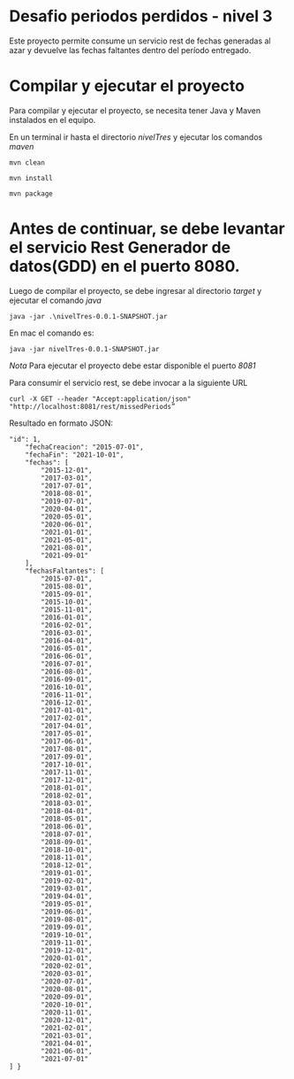 # Desafio periodos perdidos - nivel 3
Este proyecto permite consume un servicio rest de fechas generadas al azar y devuelve las fechas faltantes dentro del período entregado.

# Compilar y ejecutar el proyecto

Para compilar y ejecutar el proyecto, se necesita tener Java y Maven instalados en el equipo.

En un terminal ir hasta el directorio *nivelTres* y ejecutar los comandos *maven*
```
mvn clean
```
```
mvn install
```
```
mvn package
```

# Antes de continuar, se debe levantar el servicio Rest Generador de datos(GDD) en el puerto 8080.

Luego de compilar el proyecto, se debe ingresar al directorio *target* y ejecutar el comando *java*
```
java -jar .\nivelTres-0.0.1-SNAPSHOT.jar
```

En mac el comando es:
```
java -jar nivelTres-0.0.1-SNAPSHOT.jar
```

*Nota*
Para ejecutar el proyecto debe estar disponible el puerto *8081*

Para consumir el servicio rest, se debe invocar a la siguiente URL
```
curl -X GET --header "Accept:application/json" "http://localhost:8081/rest/missedPeriods”
```

Resultado en formato JSON:
```{
"id": 1,
    "fechaCreacion": "2015-07-01",
    "fechaFin": "2021-10-01",
    "fechas": [
        "2015-12-01",
        "2017-03-01",
        "2017-07-01",
        "2018-08-01",
        "2019-07-01",
        "2020-04-01",
        "2020-05-01",
        "2020-06-01",
        "2021-01-01",
        "2021-05-01",
        "2021-08-01",
        "2021-09-01"
    ],
    "fechasFaltantes": [
        "2015-07-01",
        "2015-08-01",
        "2015-09-01",
        "2015-10-01",
        "2015-11-01",
        "2016-01-01",
        "2016-02-01",
        "2016-03-01",
        "2016-04-01",
        "2016-05-01",
        "2016-06-01",
        "2016-07-01",
        "2016-08-01",
        "2016-09-01",
        "2016-10-01",
        "2016-11-01",
        "2016-12-01",
        "2017-01-01",
        "2017-02-01",
        "2017-04-01",
        "2017-05-01",
        "2017-06-01",
        "2017-08-01",
        "2017-09-01",
        "2017-10-01",
        "2017-11-01",
        "2017-12-01",
        "2018-01-01",
        "2018-02-01",
        "2018-03-01",
        "2018-04-01",
        "2018-05-01",
        "2018-06-01",
        "2018-07-01",
        "2018-09-01",
        "2018-10-01",
        "2018-11-01",
        "2018-12-01",
        "2019-01-01",
        "2019-02-01",
        "2019-03-01",
        "2019-04-01",
        "2019-05-01",
        "2019-06-01",
        "2019-08-01",
        "2019-09-01",
        "2019-10-01",
        "2019-11-01",
        "2019-12-01",
        "2020-01-01",
        "2020-02-01",
        "2020-03-01",
        "2020-07-01",
        "2020-08-01",
        "2020-09-01",
        "2020-10-01",
        "2020-11-01",
        "2020-12-01",
        "2021-02-01",
        "2021-03-01",
        "2021-04-01",
        "2021-06-01",
        "2021-07-01"
] }
```
